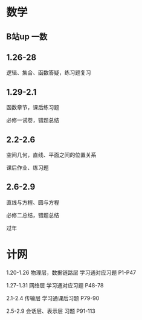 # 数学

## B站up 一数

## 1.26-28

逻辑、集合、函数答疑，练习题复习

## 1.29-2.1

函数章节，课后练习题

必修一试卷，错题总结

## 2.2-2.6

空间几何，直线、平面之间的位置关系

课后作业、练习题

## 2.6-2.9

直线与方程、圆与方程

必修二总结，错题总结

过年

# 计网

1.20-1.26 物理层，数据链路层 学习通对应习题 P1-P47

1.27-1.31 网络层 学习通对应习题  P48-78

2.1-2.4 传输层 学习通课后习题 P79-90

2.5-2.9 会话层、表示层 习题 P91-113